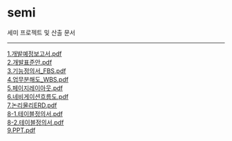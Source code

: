 # semi
세미 프로젝트 및 산출 문서

<hr>

[1.개발예정보고서.pdf](https://github.com/kangilchoi/semi/files/2921967/1.pdf)<br>
[2.개발표준안.pdf](https://github.com/kangilchoi/semi/files/2921958/2.pdf)<br>
[3.기능정의서_FBS.pdf](https://github.com/kangilchoi/semi/files/2921959/3._FBS.pdf)<br>
[4.업무분해도_WBS.pdf](https://github.com/kangilchoi/semi/files/2921960/4._WBS.pdf)<br>
[5.페이지레이아웃.pdf](https://github.com/kangilchoi/semi/files/2921961/5.pdf)<br>
[6.네비게이션흐름도.pdf](https://github.com/kangilchoi/semi/files/2921962/6.pdf)<br>
[7.논리물리ERD.pdf](https://github.com/kangilchoi/semi/files/2921963/7.ERD.pdf)<br>
[8-1.테이블정의서.pdf](https://github.com/kangilchoi/semi/files/2921964/8-1.pdf)<br>
[8-2.테이블정의서.pdf](https://github.com/kangilchoi/semi/files/2921965/8-2.pdf)<br>
[9.PPT.pdf](https://github.com/kangilchoi/semi/files/2921966/9.PPT.pdf)<br>

